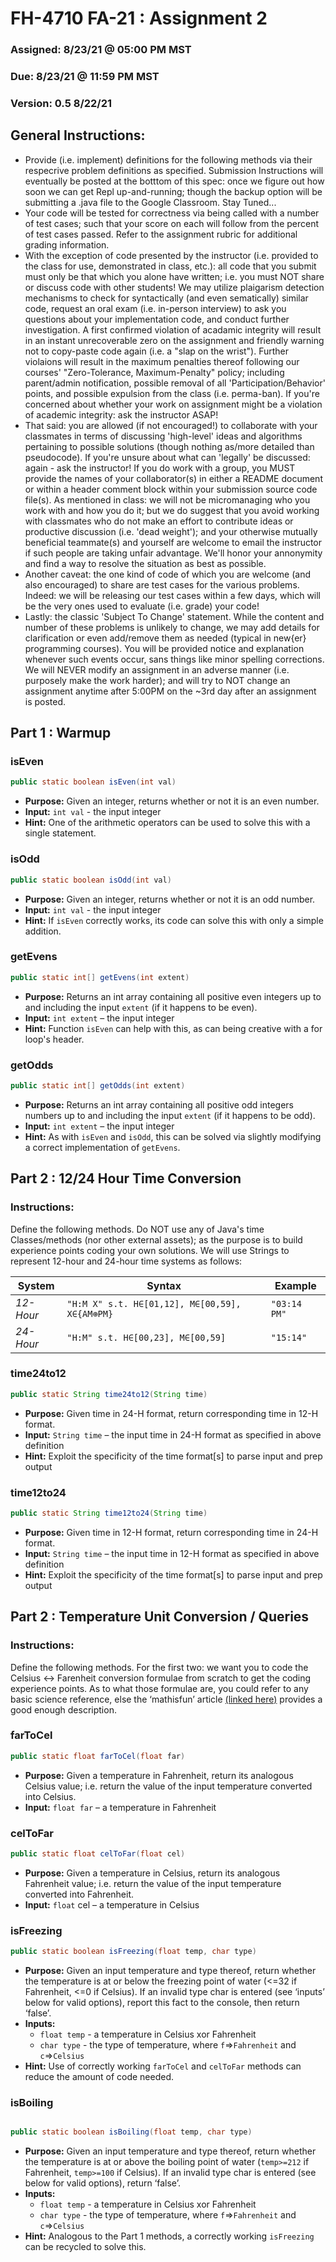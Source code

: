 # FH-4710 FA-21 : Assignment 2

### Assigned: 8/23/21 @ 05:00 PM MST
### Due: 8/23/21 @ 11:59 PM MST
### Version: 0.5 8/22/21

## General Instructions:

* Provide (i.e. implement) definitions for the following methods via their respecrive problem definitions as specified. Submission Instructions will eventually be posted at the botttom of this spec: once we figure out how soon we can get Repl up-and-running; though the backup option will be submitting a .java file to the Google Classroom. Stay Tuned...
* Your code will be tested for correctness via being called with a number of test cases; such that your score on each will follow from the percent of test cases passed. Refer to the assignment rubric for additional grading information. 
* With the exception of code presented by the instructor (i.e. provided to the class for use, demonstrated in class, etc.): all code that you submit must only be that which you alone have written; i.e. you must NOT share or discuss code with other students! We may utilize plaigarism detection mechanisms to check for syntactically (and even sematically) similar code, request an oral exam (i.e. in-person interview) to ask you questions about your implementation code, and conduct further investigation. A first confirmed violation of acadamic integrity will result in an instant unrecoverable zero on the assignment and friendly warning not to copy-paste code again (i.e. a "slap on the wrist"). Further violaions will result in the maximum penalties thereof following our courses' "Zero-Tolerance, Maximum-Penalty" policy; including parent/admin notification, possible removal of all 'Participation/Behavior' points, and possible expulsion from the class (i.e. perma-ban). If you're concerned about whether your work on assignment might be a violation of academic integrity: ask the instructor ASAP!
* That said: you are allowed (if not encouraged!) to collaborate with your classmates in terms of discussing 'high-level' ideas and algorithms pertaining to possible solutions (though nothing as/more detailed than pseudocode). If you're unsure about what can 'legally' be discussed: again - ask the instructor! If you do work with a group, you MUST provide the names of your collaborator(s) in either a README document or within a header comment block within your submission source code file(s). As mentioned in class: we will not be micromanaging who you work with and how you do it; but we do suggest that you avoid working with classmates who do not make an effort to contribute ideas or productive discussion (i.e. 'dead weight'); and your otherwise mutually beneficial teammate(s) and yourself are welcome to email the instructor if such people are taking unfair advantage. We'll honor your annonymity and find a way to resolve the situation as best as possible.
* Another caveat: the one kind of code of which you are welcome (and also encouraged) to share are test cases for the various problems. Indeed: we will be releasing our test cases within a few days, which will be the very ones used to evaluate (i.e. grade) your code!
* Lastly: the classic 'Subject To Change' statement. While the content and number of these problems is unlikely to change, we may add details for clarification or even add/remove them as needed (typical in new{er} programming courses). You will be provided notice and explanation whenever such events occur, sans things like minor spelling corrections. We will NEVER modify an assignment in an adverse manner (i.e. purposely make the work harder); and will try to NOT change an assignment anytime after 5:00PM on the ~3rd day after an assignment is posted.

## Part 1 : Warmup

### isEven
```Java
public static boolean isEven(int val)
```
* **Purpose:** Given an integer, returns whether or not it is an even number.
* **Input:** `int val` - the input integer
* **Hint:** One of the arithmetic operators can be used to solve this with a single statement.

### isOdd
```Java
public static boolean isOdd(int val)
```
* **Purpose:** Given an integer, returns whether or not it is an odd number.
* **Input:** `int val` - the input integer
* **Hint:** If `isEven` correctly works, its code can solve this with only a simple addition.

### getEvens
```Java
public static int[] getEvens(int extent)
```
* **Purpose:** Returns an int array containing all positive even integers up to and including the
input `extent` (if it happens to be even).
* **Input:** `int extent` – the input integer 
* **Hint:** Function `isEven` can help with this, as can being creative with a for loop's header.

### getOdds
```Java
public static int[] getOdds(int extent)
```
* **Purpose:** Returns an int array containing all positive odd integers numbers up to and
including the input `extent` (if it happens to be odd).
* **Input:** `int extent` – the input integer
* **Hint:** As with `isEven` and `isOdd`, this can be solved via slightly modifying a correct implementation of `getEvens`.

## Part 2 : 12/24 Hour Time Conversion

### Instructions:
Define the following methods. Do NOT use any of Java's time Classes/methods (nor other external assets); as the purpose is to build experience points coding your own solutions. We will use Strings to represent 12-hour and 24-hour time systems as follows:

System | Syntax | Example
------ | ------ | -------
*12-Hour* | `"H:M X" s.t. H∈[01,12], M∈[00,59], X∈{AM⊕PM}` | `"03:14 PM"`
*24-Hour* | `"H:M" s.t. H∈[00,23], M∈[00,59]` | `"15:14"`

### time24to12
```Java
public static String time24to12(String time)
```
* **Purpose:** Given time in 24-H format, return corresponding time in 12-H format.
* **Input:** `String time` – the input time in 24-H format as specified in above definition
* **Hint:** Exploit the specificity of the time format[s] to parse input and prep output

### time12to24
```Java
public static String time12to24(String time)
```
* **Purpose:** Given time in 12-H format, return corresponding time in 24-H format.
* **Input:** `String time` – the input time in 12-H format as specified in above definition
* **Hint:** Exploit the specificity of the time format[s] to parse input and prep output

## Part 2 : Temperature Unit Conversion / Queries

### Instructions:
Define the following methods. For the first two: we want you to code the Celsius <-> Farenheit conversion formulae from scratch to get the coding experience points. As to what those formulae are, you could refer to any basic science reference, else the ‘mathisfun’ article [(linked here)](https://www.mathsisfun.com/temperature-conversion.html) provides a good enough description.

### farToCel
```Java
public static float farToCel(float far)
```
* **Purpose:** Given a temperature in Fahrenheit, return its analogous Celsius value; i.e. return
the value of the input temperature converted into Celsius.
* **Input:** `float far` – a temperature in Fahrenheit

### celToFar
```Java
public static float celToFar(float cel)
```
* **Purpose:** Given a temperature in Celsius, return its analogous Fahrenheit value; i.e. return
the value of the input temperature converted into Fahrenheit.
* **Input:** `float` cel – a temperature in Celsius

### isFreezing
```Java
public static boolean isFreezing(float temp, char type)
```
* **Purpose:** Given an input temperature and type thereof, return whether the temperature is at
or below the freezing point of water (<=32 if Fahrenheit, <=0 if Celsius). If an invalid type
char is entered (see ‘inputs’ below for valid options), report this fact to the console, then
return ‘false’.
* **Inputs:**
  * `float temp` - a temperature in Celsius xor Fahrenheit
  * `char type` - the type of temperature, where `f`=>`Fahrenheit` and `c`=>`Celsius`
* **Hint:** Use of correctly working `farToCel` and  `celToFar` methods can reduce the amount of code needed.

### isBoiling
```Java

public static boolean isBoiling(float temp, char type) 
```
* **Purpose:** Given an input temperature and type thereof, return whether the temperature is at
or above the boiling point of water (`temp>=212` if Fahrenheit, `temp>=100` if Celsius). If an invalid
type char is entered (see below for valid options), return ‘false’.
* **Inputs:**
  * `float temp` - a temperature in Celsius xor Fahrenheit
  * `char type` - the type of temperature, where `f`=>`Fahrenheit` and `c`=>`Celsius`
* **Hint:** Analogous to the Part 1 methods, a correctly working `isFreezing` can be recycled to solve this.









